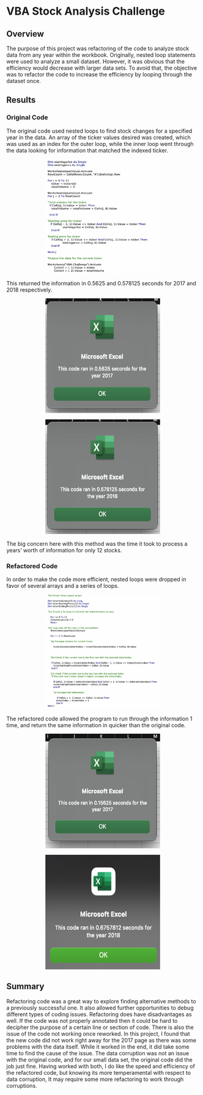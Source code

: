 # VBA Stock Analysis Challenge 

## Overview

The purpose of this project was refactoring of the code to analyze stock data from any year within the workbook. Originally, nested loop statements were used to analyze a small dataset. However, it was obvious that the efficiency would decrease with larger data sets. To avoid that, the objective was to refactor the code to increase the efficiency by looping through the dataset once. 

## Results 

### Original Code 

The original code used nested loops to find stock changes for a specified year in the data. An array of the ticker values desired was created, which was used as an index for the outer loop, while the inner loop went through the data looking for information that matched the indexed ticker.
<p align="center">
   <img width="300" height="300" src="Resources/original_code.png">
</p>  

This returned the information in 0.5625 and 0.578125 seconds for 2017 and 2018 respectively.
<p align="center">
   <img width="300" height="300" src="Resources/2017_runtime_Original_code.png">
</p> 
<p align="center">
   <img width="300" height="300" src="Resources/2018_runtime_original_code.png">
</p>  
 The big concern here with this method was the time it took to process a years’ worth of information for only 12 stocks. 

### Refactored Code

In order to make the code more efficient, nested loops were dropped in favor of several arrays and a series of loops. 
<p align="center">
   <img width="300" height="300" src="Resources/refactor_code.png">
</p> 

The refactored code allowed the program to run through the information 1 time, and return the same information in quicker than the original code.
<p align="center">
   <img width="300" height="300" src="Resources/runtime_2017.png">
</p> 
<p align="center">
   <img width="300" height="300" src="Resources/runtime_2018_factored_code.png">
</p> 

## Summary  

Refactoring code was a great way to explore finding alternative methods to a previously successful one. It also allowed further opportunities to debug different types of coding issues. Refactoring does have disadvantages as well. If the code was not properly annotated then it could be hard to decipher the purpose of a certain line or section of code. There is also the issue of the code not working once reworked. In this project, I found that the new code did not work right away for the 2017 page as there was some problems with the data itself. While it worked in the end, it did take some time to find the cause of the issue. The data corruption was not an issue with the original code, and for our small data set, the original code did the job just fine. Having worked with both, I do like the speed and efficiency of the refactored code, but knowing its more temperamental with respect to data corruption, It may require some more refactoring to work through corruptions. 
